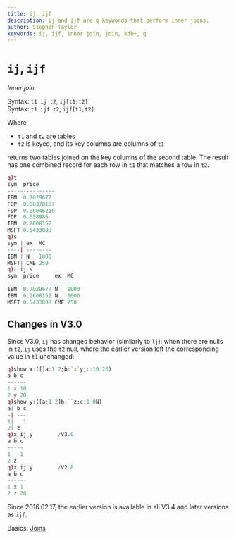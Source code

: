 ```yaml
---
title: ij, ijf
description: ij and ijf are q keywords that perform inner joins.
author: Stephen Taylor
keywords: ij, ijf, inner join, join, kdb+, q
---
```

# `ij`, `ijf` 






_Inner join_

Syntax: `t1 ij t2`, `ij[t1;t2]`  
Syntax: `t1 ijf t2`, `ijf[t1;t2]`

Where 

-   `t1` and `t2` are tables
-   `t2` is keyed, and its key columns are columns of `t1`

returns two tables joined on the key columns of the second table. 
The result has one combined record for each row in `t1` that matches a row in `t2`.

```q
q)t
sym  price
---------------
IBM  0.7029677
FDP  0.08378167
FDP  0.06046216
FDP  0.658985
IBM  0.2608152
MSFT 0.5433888
q)s
sym | ex  MC
----| --------
IBM | N   1000
MSFT| CME 250
q)t ij s
sym  price     ex  MC
-----------------------
IBM  0.7029677 N   1000
IBM  0.2608152 N   1000
MSFT 0.5433888 CME 250
```


## Changes in V3.0

Since V3.0, `ij` has changed behavior (similarly to `lj`): when there are nulls in `t2`, `ij` uses the `t2` null, where the earlier version left the corresponding value in `t1` unchanged:

```q
q)show x:([]a:1 2;b:`x`y;c:10 20)
a b c
------
1 x 10
2 y 20
q)show y:([a:1 2]b:``z;c:1 0N)
a| b c
-| ---
1|   1
2| z
q)x ij y        /V3.0
a b c
-----
1   1
2 z
q)x ij y        /V2.8
a b c
------
1 x 1
2 z 20
```

Since 2016.02.17, the earlier version is available in all V3.4 and later versions as `ijf`.


<i class="far fa-hand-point-right"></i> 
Basics: [Joins](../basics/joins.md)

